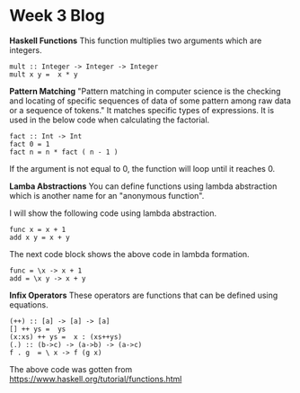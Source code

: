 # Week 3 Blog
**Haskell Functions**
This function multiplies two arguments which are integers.
```
mult :: Integer -> Integer -> Integer
mult x y =  x * y
```
**Pattern Matching**
"Pattern matching in computer science is the checking and locating of specific sequences of data of some pattern among raw data or a sequence of tokens." It matches specific types of expressions. It is used in the below code when calculating the factorial.
```
fact :: Int -> Int 
fact 0 = 1 
fact n = n * fact ( n - 1 ) 
```
If the argument is not equal to 0, the function will loop until it reaches 0.

**Lamba Abstractions**
You can define functions using lambda abstraction which is another name for an "anonymous function".

I will show the following code using lambda abstraction.
```
func x = x + 1
add x y = x + y
```
The next code block shows the above code in lambda formation.
```
func = \x -> x + 1
add = \x y -> x + y
```

**Infix Operators**
These operators are functions that can be defined using equations. 
```
(++) :: [a] -> [a] -> [a]
[] ++ ys =  ys
(x:xs) ++ ys =  x : (xs++ys)
(.) :: (b->c) -> (a->b) -> (a->c)
f . g  = \ x -> f (g x)
```
The above code was gotten from https://www.haskell.org/tutorial/functions.html
